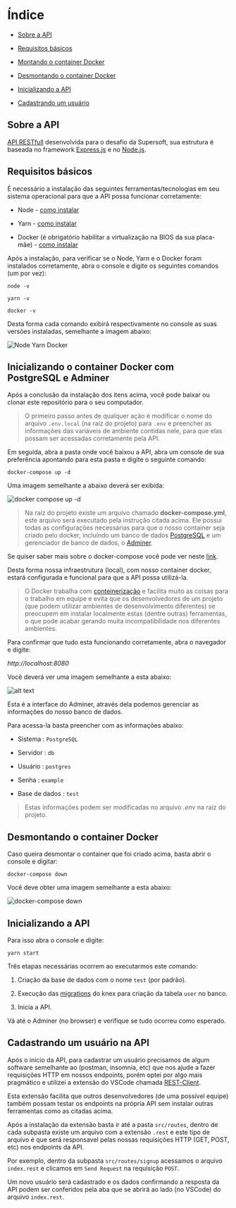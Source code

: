 # Índice

- [Sobre a API]()

- [Requisitos básicos]()

- [Montando o container Docker]()

- [Desmontando o container Docker]()

- [Inicializando a API]()

- [Cadastrando um usuário]()

## Sobre a API

[API RESTfull](https://red.ht/3jBYZ0k) desenvolvida para o desafio da Supersoft, sua estrutura é baseada no framework [Express.js](https://bit.ly/36dtcQb) e no [Node.js](https://bit.ly/37gHEaf).

## Requisitos básicos

É necessário a instalação das seguintes ferramentas/tecnologias em seu sistema operacional para que a API possa funcionar corretamente:

- Node - <a target="_blank" href="https://nodejs.org/en/download">como instalar</a>

- Yarn - <a target="_blank" href="https://community.chocolatey.org/packages/yarn">como instalar</a>

- Docker (é obrigatório habilitar a virtualização na BIOS da sua placa-mãe) - <a target="_blank" href="https://dockr.ly/3vmJu1A">como instalar</a>

Após a instalação, para verificar se o Node, Yarn e o Docker foram instalados corretamente, abra o console e digite os seguintes comandos (um por vez):

`node -v`

`yarn -v`

`docker -v`

Desta forma cada comando exibirá respectivamente no console as suas versões instaladas, semelhante a imagem abaixo:

![Node Yarn Docker](https://i.imgur.com/rYt0Rjo.png)

## Inicializando o container Docker com PostgreSQL e Adminer

Após a conclusão da instalação dos itens acima, você pode baixar ou clonar este repositório para o seu computador.

> O primeiro passo antes de qualquer ação é modificar o nome do arquivo `.env.local` (na raíz do projeto) para `.env` e preencher as informações das variáveis de ambiente contidas nele, para que elas possam ser acessadas corretamente pela API.

Em seguida, abra a pasta onde você baixou a API, abra um console de sua preferência apontando para esta pasta e digite o seguinte comando:

`docker-compose up -d`

Uma imagem semelhante a abaixo deverá ser exibida:

![docker compose up -d](https://i.imgur.com/0Owk8uA.png)

> Na raíz do projeto existe um arquivo chamado **docker-compose.yml**, este arquivo será executado pela instrução citada acima. Ele possui todas as configurações necessárias para que o nosso container seja criado pelo docker, incluindo um banco de dados [PostgreSQL](https://hub.docker.com/_/postgres) e um gerenciador de banco de dados, o [Adminer](https://hub.docker.com/_/adminer).

Se quiser saber mais sobre o docker-compose você pode ver neste [link](https://docs.docker.com/compose).

Desta forma nossa infraestrutura (local), com nosso container docker, estará configurada e funcional para que a API possa utilizá-la.

> O Docker trabalha com [conteinerização](https://bit.ly/3OdVfAn) e facilita muito as coisas para o trabalho em equipe e evita que os desenvolvedores de um projeto (que podem utilizar ambientes de desenvolvimento diferentes) se preocupem em instalar localmente estas (dentre outras) ferramentas, o que pode acabar gerando muita incompatibilidade nos diferentes ambientes.

Para confirmar que tudo esta funcionando corretamente, abra o navegador e digite:

_http://localhost:8080_

Você deverá ver uma imagem semelhante a esta abaixo:

![alt text](https://i.imgur.com/eA9sl28.png?1)

Esta é a interface do Adminer, através dela podemos gerenciar as informações do nosso banco de dados.

Para acessa-la basta preencher com as informações abaixo:

- Sistema : `PostgreSQL`

- Servidor : `db`

- Usuário : `postgres`

- Senha : `example`

* Base de dados : `test`

> Estas informações podem ser modificadas no arquivo _.env_ na raíz do projeto.

## Desmontando o container Docker

Caso queira desmontar o container que foi criado acima, basta abrir o console e digitar:

`docker-compose down`

Você deve obter uma imagem semelhante a esta abaixo:

![docker-compose down](https://i.imgur.com/KPL1jSN.png)

## Inicializando a API

Para isso abra o console e digite:

`yarn start`

Três etapas necessárias ocorrem ao executarmos este comando:

1. Criação da base de dados com o nome `test` (por padrão).

2. Execução das [migrations](https://knexjs.org/#Migrations) do knex para criação da tabela `user` no banco.

3. Inicia a API.

Vá até o Adminer (no browser) e verifique se tudo ocorreu como esperado.

## Cadastrando um usuário na API

Após o inicio da API, para cadastrar um usuário precisamos de algum software semelhante ao (postman, insomnia, etc) que nos ajude a fazer requisições HTTP em nossos endpoints, porém optei por algo mais pragmático e utilizei a extensão do VSCode chamada <a target="_blank" href="https://bit.ly/37j56DL">REST-Client</a>.

Esta extensão facilita que outros desenvolvedores (de uma possível equipe) também possam testar os endpoints na própria API sem instalar outras ferramentas como as citadas acima.

Após a instalação da extensão basta ir até a pasta `src/routes`, dentro de cada subpasta existe um arquivo com a extensão `.rest` e este tipo de arquivo é que será responsavel pelas nossas requisições HTTP (GET, POST, etc) nos endpoints da API.

Por exemplo, dentro da subpasta `src/routes/signup` acessamos o arquivo `index.rest` e clicamos em `Send Request` na requisição `POST`.

Um novo usuário será cadastrado e os dados confirmando a resposta da API podem ser conferidos pela aba que se abrirá ao lado (no VSCode) do arquivo `index.rest`.
